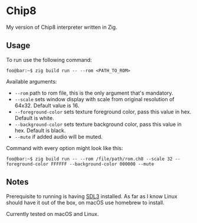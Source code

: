 # Chip8

My version of Chip8 interpreter written in Zig.

## Usage

To run use the following command:

```console
foo@bar:~$ zig build run -- --rom <PATH_TO_ROM>
```

Available arguments:
- `--rom` path to rom file, this is the only argument that's mandatory.
- `--scale` sets window display with scale from original resolution of 64x32. Default value is 16.
- `--foreground-color` sets texture foreground color, pass this value in hex. Default is white.
- `--background-color` sets texture background color, pass this value in hex. Default is black.
- `--mute` if added audio will be muted.

Command with every option might look like this:
```console
foo@bar:~$ zig build run -- --rom /file/path/rom.ch8 --scale 32 --foreground-color FFFFFF --background-color 000000 --mute
```

## Notes

Prerequisite to running is having [SDL3](https://github.com/libsdl-org/SDL) installed. As far as I know Linux should have it out of the box, on macOS use homebrew to install.


Currently tested on macOS and Linux.
